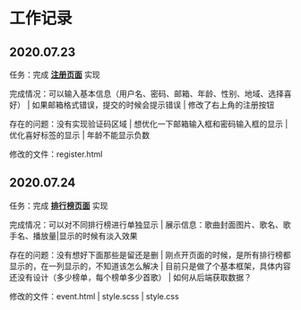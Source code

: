 # 工作记录

## 2020.07.23

任务：完成 **<u>注册页面</u>** 实现

完成情况：可以输入基本信息（用户名、密码、邮箱、年龄、性别、地域、选择喜好） | 如果邮箱格式错误，提交的时候会提示错误 | 修改了右上角的注册按钮

存在的问题：没有实现验证码区域 | 想优化一下邮箱输入框和密码输入框的显示 | 优化喜好标签的显示 | 年龄不能显示负数

修改的文件：register.html

## 2020.07.24 

任务：完成 <u>**排行榜页面**</u> 实现

完成情况：可以对不同排行榜进行单独显示 | 展示信息：歌曲封面图片、歌名、歌手名、播放量|显示的时候有淡入效果

存在的问题：没有想好下面那些是留还是删 | 刚点开页面的时候，是所有排行榜都显示的，在一列显示的，不知道该怎么解决 | 目前只是做了个基本框架，具体内容还没有设计（多少榜单，每个榜单多少首歌） | 如何从后端获取数据？

修改的文件：event.html | style.scss | style.css 